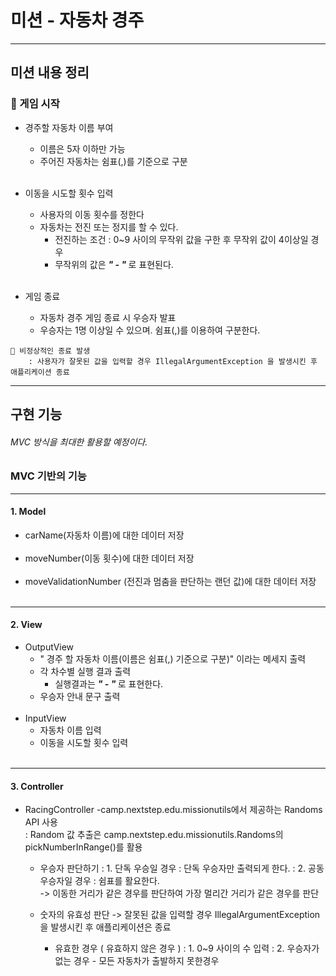 # 미션 - 자동차 경주
****
## 미션 내용 정리
###  🚀 게임 시작
- 경주할 자동차 이름 부여 
  - 이름은  5자 이하만 가능
  - 주어진 자동차는 쉼표(,)를 기준으로 구분 
<br><br>
  
- 이동을 시도할 횟수 입력
  - 사용자의 이동 횟수를 정한다
  - 자동차는 전진 또는 정지를 할 수 있다.
    - 전진하는 조건 : 0~9 사이의 무작위 값을 구한 후 무작위 값이 4이상일 경우
    - 무작위의 값은  <B><I> " - "</I> </B> 로 표현된다.
<br><br>

- 게임 종료
    - 자동차 경주 게임 종료 시 우승자 발표
    - 우승자는 1명 이상일 수 있으며. 쉼표(,)를 이용하여 구분한다.


```
🚨 비정상적인 종료 발생
    : 사용자가 잘못된 값을 입력할 경우 IllegalArgumentException 을 발생시킨 후 애플리케이션 종료
```

---
## 구현 기능
###### MVC 방식을 최대한 활용할 예정이다.

### MVC 기반의 기능
****
#### 1. Model

- carName(자동차 이름)에 대한 데이터 저장
 <br><br>
- moveNumber(이동 횟수)에 대한 데이터 저장
  <br><br>
- moveValidationNumber (전진과 멈춤을 판단하는 랜던 값)에 대한 데이터 저장
  <br><br>
****
#### 2. View
- OutputView
  - " 경주 할 자동차 이름(이름은 쉼표(,) 기준으로 구분)" 이라는 메세지 출력
  - 각 차수별 실행 결과 출력
    - 실행결과는 <B><I> " - "</I> </B> 로 표현한다.
  - 우승자 안내 문구 출력
  <br><br>
- InputView
  - 자동차 이름 입력
  - 이동을 시도할 횟수 입력
  <br><br>
****
#### 3. Controller
- RacingController
  -camp.nextstep.edu.missionutils에서 제공하는 Randoms API 사용<br>
    : Random 값 추출은 camp.nextstep.edu.missionutils.Randoms의 pickNumberInRange()를 활용

  - 우승자 판단하기
    : 1. 단독 우승일 경우 : 단독 우승자만 출력되게 한다.
    : 2. 공동 우승자일 경우 : 쉼표를 활요한다.<br>
        -> 이동한 거리가 같은 경우를 판단하여 가장 멀리간 거리가 같은 경우를 판단

  - 숫자의 유효성 판단 -> 잘못된 값을 입력할 경우 IllegalArgumentException을 발생시킨 후 애플리케이션은 종료
    - 유효한 경우 ( 유효하지 않은 경우 )
        : 1. 0~9 사이의 수 입력
        : 2. 우승자가 없는 경우 - 모든 자동차가 출발하지 못한경우
